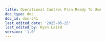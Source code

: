```yaml
---
title: Operational Control Plan Ready To Use
doc_type: doc
doc_id: doc-341
last_edited_date: '2025-05-25'
last_edited_by: Ryan Laird
version: '1.0'
---
```



